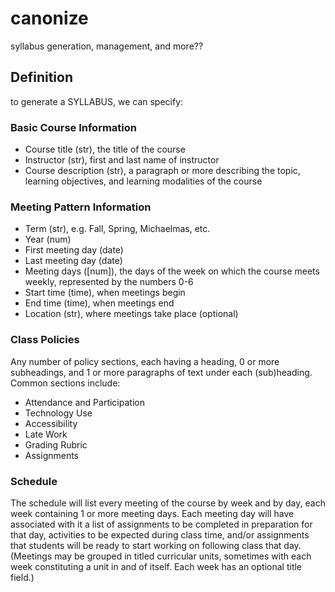 # canonize
syllabus generation, management, and more??

## Definition

to generate a SYLLABUS, we can specify: 

### Basic Course Information

* Course title (str), the title of the course 
* Instructor (str), first and last name of instructor
* Course description (str), a paragraph or more describing the topic, learning objectives, and learning modalities of the course

### Meeting Pattern Information

* Term (str), e.g. Fall, Spring, Michaelmas, etc.
* Year (num)
* First meeting day (date)
* Last meeting day (date)
* Meeting days ([num]), the days of the week on which the course meets weekly, represented by the numbers 0-6
* Start time (time), when meetings begin
* End time (time), when meetings end
* Location (str), where meetings take place (optional)

### Class Policies 

Any number of policy sections, each having a heading, 0 or more subheadings, and 1 or more paragraphs of text under each (sub)heading. Common sections include: 

* Attendance and Participation
* Technology Use
* Accessibility
* Late Work 
* Grading Rubric
* Assignments

### Schedule 

The schedule will list every meeting of the course by week and by day, each week containing 1 or more meeting days. Each meeting day will have associated with it a list of assignments to be completed in preparation for that day, activities to be expected during class time, and/or assignments that students will be ready to start working on following class that day. (Meetings may be grouped in titled curricular units, sometimes with each week constituting a unit in and of itself. Each week has an optional title field.)
